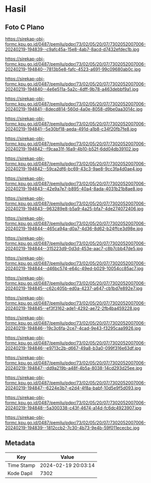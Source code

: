# Hasil

## Foto C Plano

https://sirekap-obj-formc.kpu.go.id/0487/pemilu/pdpr/73/02/05/20/07/7302052007006-20240219-194839--c9afc45a-15e8-4ab7-8acd-d7432efdec1b.jpg

https://sirekap-obj-formc.kpu.go.id/0487/pemilu/pdpr/73/02/05/20/07/7302052007006-20240219-194840--7813b5e8-fafc-4523-a691-99c09680ab0c.jpg

https://sirekap-obj-formc.kpu.go.id/0487/pemilu/pdpr/73/02/05/20/07/7302052007006-20240219-194840--4e6e511a-5a2c-4dff-9b78-a463debbf9a1.jpg

https://sirekap-obj-formc.kpu.go.id/0487/pemilu/pdpr/73/02/05/20/07/7302052007006-20240219-194841--8decd814-560d-4a0e-8058-d9be0aa3014c.jpg

https://sirekap-obj-formc.kpu.go.id/0487/pemilu/pdpr/73/02/05/20/07/7302052007006-20240219-194841--5e30bf18-aeda-491d-a1b8-c34f20fb7fe8.jpg

https://sirekap-obj-formc.kpu.go.id/0487/pemilu/pdpr/73/02/05/20/07/7302052007006-20240219-194842--f9caa31f-16a9-4b10-b52f-6dd04db39102.jpg

https://sirekap-obj-formc.kpu.go.id/0487/pemilu/pdpr/73/02/05/20/07/7302052007006-20240219-194842--59ca2df6-bc69-43c3-9ae8-9cc3fa4d0ae4.jpg

https://sirekap-obj-formc.kpu.go.id/0487/pemilu/pdpr/73/02/05/20/07/7302052007006-20240219-194843--42e9a7e7-b895-40a4-8ada-4031b21b8ae8.jpg

https://sirekap-obj-formc.kpu.go.id/0487/pemilu/pdpr/73/02/05/20/07/7302052007006-20240219-194843--963289e8-b5a9-4a25-bfa7-4de274072406.jpg

https://sirekap-obj-formc.kpu.go.id/0487/pemilu/pdpr/73/02/05/20/07/7302052007006-20240219-194844--465ca94a-d0a7-4d36-8d62-b24ffce3d98e.jpg

https://sirekap-obj-formc.kpu.go.id/0487/pemilu/pdpr/73/02/05/20/07/7302052007006-20240219-194844--315223d9-0d3d-453e-aac7-c8b7cbb47de5.jpg

https://sirekap-obj-formc.kpu.go.id/0487/pemilu/pdpr/73/02/05/20/07/7302052007006-20240219-194844--d46bc574-e64c-49ed-b029-10054cc85ac7.jpg

https://sirekap-obj-formc.kpu.go.id/0487/pemilu/pdpr/73/02/05/20/07/7302052007006-20240219-194845--c62c405b-ed0a-4237-a647-cb1bd7e892e7.jpg

https://sirekap-obj-formc.kpu.go.id/0487/pemilu/pdpr/73/02/05/20/07/7302052007006-20240219-194845--ef3f3162-ade1-4292-ae72-2fb4ba459228.jpg

https://sirekap-obj-formc.kpu.go.id/0487/pemilu/pdpr/73/02/05/20/07/7302052007006-20240219-194846--19c3c6fa-2ce7-4cad-9e43-f3295caa9926.jpg

https://sirekap-obj-formc.kpu.go.id/0487/pemilu/pdpr/73/02/05/20/07/7302052007006-20240219-194846--e9713c2b-d667-49a8-b3a0-099f316e63df.jpg

https://sirekap-obj-formc.kpu.go.id/0487/pemilu/pdpr/73/02/05/20/07/7302052007006-20240219-194847--dd9a219b-a48f-4b5a-8038-14cd293d25ee.jpg

https://sirekap-obj-formc.kpu.go.id/0487/pemilu/pdpr/73/02/05/20/07/7302052007006-20240219-194847--6224e3b7-e2d4-4f8a-babf-10d5e9f5d093.jpg

https://sirekap-obj-formc.kpu.go.id/0487/pemilu/pdpr/73/02/05/20/07/7302052007006-20240219-194848--5a300338-c43f-4674-a14d-fc6dc4923907.jpg

https://sirekap-obj-formc.kpu.go.id/0487/pemilu/pdpr/73/02/05/20/07/7302052007006-20240219-194839--1812ccb2-7c30-4b73-9e4b-59f011ececbc.jpg


## Metadata

| Key        | Value               |
| ---------- | ------------------- |
| Time Stamp | 2024-02-19 20:03:14 |
| Kode Dapil | 7302                |



